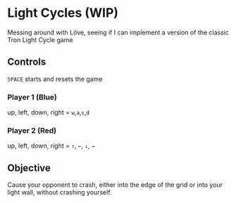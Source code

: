 Light Cycles (WIP)
==================

Messing around with Löve, seeing if I can implement a version of the classic
Tron Light Cycle game

Controls
--------

`SPACE` starts and resets the game

### Player 1 (Blue)
up, left, down, right = `w`,`a`,`s`,`d`

### Player 2 (Red)
up, left, down, right = `↑`, `←`, `↓`, `→`

Objective
---------

Cause your opponent to crash, either into the edge of the grid or into your
light wall, without crashing yourself.
